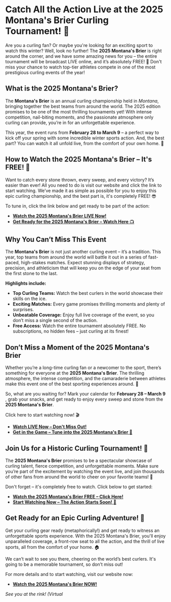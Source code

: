 # Catch All the Action Live at the 2025 Montana's Brier Curling Tournament! 🥌

Are you a curling fan? Or maybe you're looking for an exciting sport to watch this winter? Well, look no further! The **2025 Montana's Brier** is right around the corner, and we have some amazing news for you – the entire tournament will be broadcast LIVE online, and it’s absolutely FREE! 🏅 Don't miss your chance to watch top-tier athletes compete in one of the most prestigious curling events of the year!

## What is the 2025 Montana's Brier?

The **Montana's Brier** is an annual curling championship held in _Montana_, bringing together the best teams from around the world. The 2025 edition promises to be one of the most thrilling tournaments yet! With intense competition, nail-biting moments, and the passionate atmosphere only curling can provide, you’re in for an unforgettable experience.

This year, the event runs from **February 28 to March 9** – a perfect way to kick off your spring with some incredible winter sports action. And, the best part? You can watch it all unfold live, from the comfort of your own home. 📅

## How to Watch the 2025 Montana's Brier – It's FREE! 🎉

Want to catch every stone thrown, every sweep, and every victory? It’s easier than ever! All you need to do is visit our website and click the link to start watching. We’ve made it as simple as possible for you to enjoy this epic curling championship, and the best part is, it's completely FREE! 😎

To tune in, click the link below and get ready to be part of the action:

- [**Watch the 2025 Montana's Brier LIVE Now!**](https://tinyurl.com/livestreamfreeo?st=2025montanasbrier&si=gh)
- [**Get Ready for the 2025 Montana's Brier – Watch Here** 📺](https://tinyurl.com/livestreamfreeo?st=2025montanasbrier&si=gh)

## Why You Can’t Miss This Event

The **Montana's Brier** is not just another curling event – it’s a tradition. This year, top teams from around the world will battle it out in a series of fast-paced, high-stakes matches. Expect stunning displays of strategy, precision, and athleticism that will keep you on the edge of your seat from the first stone to the last.

**Highlights include:**

- **Top Curling Teams:** Watch the best curlers in the world showcase their skills on the ice.
- **Exciting Matches:** Every game promises thrilling moments and plenty of surprises.
- **Unbeatable Coverage:** Enjoy full live coverage of the event, so you don’t miss a single second of the action.
- **Free Access:** Watch the entire tournament absolutely FREE. No subscriptions, no hidden fees – just curling at its finest!

## Don’t Miss a Moment of the 2025 Montana's Brier

Whether you’re a long-time curling fan or a newcomer to the sport, there’s something for everyone at the **2025 Montana's Brier**. The thrilling atmosphere, the intense competition, and the camaraderie between athletes make this event one of the best sporting experiences around. 🥇

So, what are you waiting for? Mark your calendar for **February 28 – March 9** , grab your snacks, and get ready to enjoy every sweep and stone from the **2025 Montana's Brier**.

Click here to start watching now! 🎬

- [**Watch LIVE Now – Don't Miss Out!**](https://tinyurl.com/livestreamfreeo?st=2025montanasbrier&si=gh)
- [**Get in the Game – Tune into the 2025 Montana's Brier** 🥌](https://tinyurl.com/livestreamfreeo?st=2025montanasbrier&si=gh)

## Join Us for a Historic Curling Tournament! 🌟

The **2025 Montana's Brier** promises to be a spectacular showcase of curling talent, fierce competition, and unforgettable moments. Make sure you’re part of the excitement by watching the event live, and join thousands of other fans from around the world to cheer on your favorite teams! 📣

Don't forget – it's completely free to watch. Click below to get started:

- [**Watch the 2025 Montana's Brier FREE – Click Here!**](https://tinyurl.com/livestreamfreeo?st=2025montanasbrier&si=gh)
- [**Start Watching Now – The Action Starts Soon!** 🎥](https://tinyurl.com/livestreamfreeo?st=2025montanasbrier&si=gh)

## Get Ready for an Epic Curling Adventure! 🚀

Get your curling gear ready (metaphorically!) and get ready to witness an unforgettable sports experience. With the 2025 Montana's Brier, you'll enjoy unparalleled coverage, a front-row seat to all the action, and the thrill of live sports, all from the comfort of your home. 🏠

We can’t wait to see you there, cheering on the world’s best curlers. It's going to be a memorable tournament, so don’t miss out!

For more details and to start watching, visit our website now:

- [**Watch the 2025 Montana's Brier NOW!**](https://tinyurl.com/livestreamfreeo?st=2025montanasbrier&si=gh)

_See you at the rink! (Virtual_
